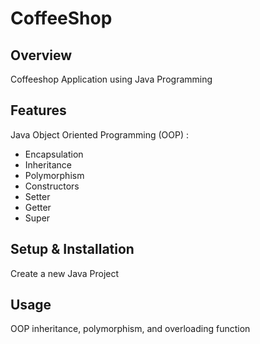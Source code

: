 # CoffeeShop

## Overview
Coffeeshop Application using Java Programming

## Features
Java Object Oriented Programming (OOP) :
- Encapsulation
- Inheritance
- Polymorphism
- Constructors
- Setter
- Getter
- Super

## Setup & Installation 
Create a new Java Project

## Usage
OOP inheritance, polymorphism, and overloading function

